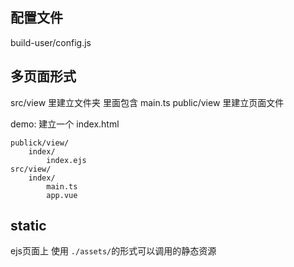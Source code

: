 ## 配置文件

build-user/config.js

## 多页面形式

src/view 里建立文件夹 里面包含 main.ts
public/view 里建立页面文件 

demo:
建立一个 index.html
```
publick/view/
    index/
        index.ejs
src/view/
    index/
        main.ts
        app.vue
```
## static

ejs页面上 使用 `./assets/`的形式可以调用的静态资源